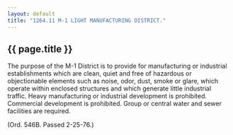 ```yaml
---
layout: default 
title: "1264.11 M-1 LIGHT MANUFACTURING DISTRICT."
---
```


{{ page.title }}
----------------

The purpose of the M-1 District is to provide for manufacturing or
industrial establishments which are clean, quiet and free of hazardous
or objectionable elements such as noise, odor, dust, smoke or glare,
which operate within enclosed structures and which generate little
industrial traffic. Heavy manufacturing or industrial development is
prohibited. Commercial development is prohibited. Group or central water
and sewer facilities are required.

(Ord. 546B. Passed 2-25-76.)
